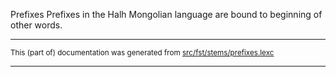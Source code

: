 Prefixes
Prefixes in the Halh Mongolian language are bound to beginning of other words.

* * *

<small>This (part of) documentation was generated from [src/fst/stems/prefixes.lexc](https://github.com/giellalt/lang-khk/blob/main/src/fst/stems/prefixes.lexc)</small>

---

